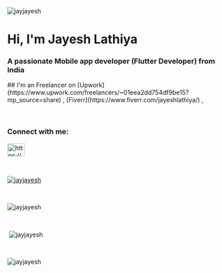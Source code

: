 &nbsp;
<p align="left"> <img src="https://komarev.com/ghpvc/?username=jayjayesh&label=Profile%20views&color=0e75b6&style=flat" alt="jayjayesh" /> </p>

<h1 align="left">Hi, I'm Jayesh Lathiya</h1> 
<h3 align="left">A passionate Mobile app developer (Flutter Developer) from India</h3>
## I'm an Freelancer on [Upwork](https://www.upwork.com/freelancers/~01eea2dd754df9be15?mp_source=share) , [Fiverr](https://www.fiverr.com/jayeshlathiya/) ,

&nbsp;

<h3 align="left">Connect with me:</h3>
<p align="left">
<a href="https://linkedin.com/in/https://www.linkedin.com/in/jayesh-lathiya/" target="blank"><img align="center" src="https://raw.githubusercontent.com/rahuldkjain/github-profile-readme-generator/master/src/images/icons/Social/linked-in-alt.svg" alt="https://www.linkedin.com/in/jayesh-lathiya/" height="30" width="40" /></a>
</p>

&nbsp;

<p align="left"> <a href="https://github.com/ryo-ma/github-profile-trophy"><img src="https://github-profile-trophy.vercel.app/?username=jayjayesh" alt="jayjayesh" /></a> </p>

&nbsp;

<p><img align="center" src="https://github-readme-streak-stats.herokuapp.com/?user=jayjayesh&" alt="jayjayesh" /></p>

&nbsp;

<p>&nbsp;<img align="center" src="https://github-readme-stats.vercel.app/api?username=jayjayesh&show_icons=true&locale=en" alt="jayjayesh" /></p>

&nbsp;

<p><img align="left" src="https://github-readme-stats.vercel.app/api/top-langs?username=jayjayesh&show_icons=true&locale=en&layout=compact" alt="jayjayesh" /></p>
